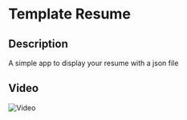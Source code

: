 # Template Resume

## Description
A simple app to display your resume with a json file

## Video
![Video](untitled.gif)
